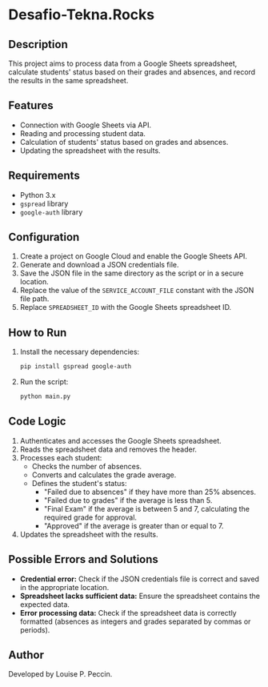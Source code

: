 # Desafio-Tekna.Rocks

## Description
This project aims to process data from a Google Sheets spreadsheet, calculate students' status based on their grades and absences, and record the results in the same spreadsheet.

## Features
- Connection with Google Sheets via API.
- Reading and processing student data.
- Calculation of students' status based on grades and absences.
- Updating the spreadsheet with the results.

## Requirements
- Python 3.x
- `gspread` library
- `google-auth` library

## Configuration
1. Create a project on Google Cloud and enable the Google Sheets API.
2. Generate and download a JSON credentials file.
3. Save the JSON file in the same directory as the script or in a secure location.
4. Replace the value of the `SERVICE_ACCOUNT_FILE` constant with the JSON file path.
5. Replace `SPREADSHEET_ID` with the Google Sheets spreadsheet ID.

## How to Run
1. Install the necessary dependencies:
   ```bash
   pip install gspread google-auth
   ```
2. Run the script:
   ```bash
   python main.py
   ```

## Code Logic
1. Authenticates and accesses the Google Sheets spreadsheet.
2. Reads the spreadsheet data and removes the header.
3. Processes each student:
   - Checks the number of absences.
   - Converts and calculates the grade average.
   - Defines the student's status:
     - "Failed due to absences" if they have more than 25% absences.
     - "Failed due to grades" if the average is less than 5.
     - "Final Exam" if the average is between 5 and 7, calculating the required grade for approval.
     - "Approved" if the average is greater than or equal to 7.
4. Updates the spreadsheet with the results.

## Possible Errors and Solutions
- **Credential error:** Check if the JSON credentials file is correct and saved in the appropriate location.
- **Spreadsheet lacks sufficient data:** Ensure the spreadsheet contains the expected data.
- **Error processing data:** Check if the spreadsheet data is correctly formatted (absences as integers and grades separated by commas or periods).

## Author
Developed by Louise P. Peccin.



